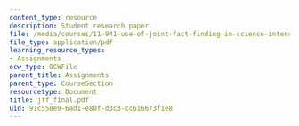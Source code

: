 ```yaml
---
content_type: resource
description: Student research paper.
file: /media/courses/11-941-use-of-joint-fact-finding-in-science-intensive-policy-disputes-part-i-fall-2003/91c558e96ad1e80fd3c3cc616673f1e8_jff_final.pdf
file_type: application/pdf
learning_resource_types:
- Assignments
ocw_type: OCWFile
parent_title: Assignments
parent_type: CourseSection
resourcetype: Document
title: jff_final.pdf
uid: 91c558e9-6ad1-e80f-d3c3-cc616673f1e8
---
```

